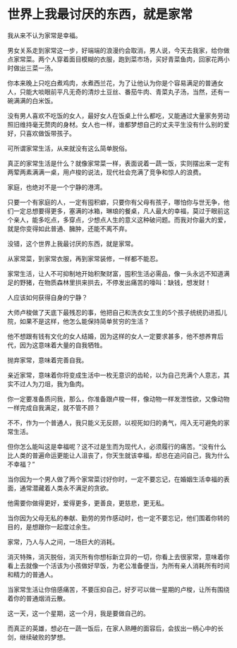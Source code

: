 # 世界上我最讨厌的东西，就是家常

我从来不认为家常是幸福。 

男女关系走到家常这一步，好端端的浪漫约会取消，男人说，今天去我家，给你做点家常菜。两个人穿着面目模糊的衣服，跑到菜市场，买好青菜鱼肉，回家花两小时做出三菜一汤。 

你本来晚上只吃白煮鸡肉，水煮西兰花，为了让他认为你是个容易满足的普通女人，只能大啖眼前平凡无奇的清炒土豆丝、番茄牛肉、青菜丸子汤，当然，还有一碗满满的白米饭。 

没有男人喜欢不吃饭的女人，最好女人在饭桌上什么都吃，又能通过大量家务劳动照旧维持毫无赘肉的身材。女人也一样，谁都梦想自己的丈夫平生没有什么别的爱好，只喜欢做饭带孩子。 

可所谓家常生活，从来就没有这么简单脱俗。 

真正的家常生活是什么？就像家常菜一样，表面说着一蔬一饭，实则摆出来一定有两荤两素满满一桌，用卢梭的说法，现代社会充满了竞争和惊人的浪费。 

家庭，也绝对不是一个宁静的港湾。 

只要一个有家庭的人，一定有囤积癖，只要你有父母有孩子，哪怕你与世无争，他们一定总想要得更多，塞满的冰箱，琳琅的餐桌，凡人最大的幸福，莫过于眼前这个亲人，能多吃点，多穿点，少想点人生的意义这种破问题。而我对你最大的爱，就是你变得如此普通、臃肿，还能不离不弃。 

没错，这个世界上我最讨厌的东西，就是家常。 

从家常菜，到家常衣服，再到家常装修，一样都不能忍。 

家常生活，让人不可抑制地开始积聚财富，囤积生活必需品，像一头永远不知道满足的野猪，在物质森林里拱来拱去，不停发出痛苦的嚎叫：缺钱，想发财！ 

人应该如何获得自身的宁静？ 

大师卢梭做了天底下最残忍的事，他把自己和洗衣女工生的5个孩子统统扔进孤儿院，如果不是这样，他怎么能保持简单贫穷的生活？ 

他不想跟有钱有文化的女人结婚，因为这样的女人一定要求甚多，他不想养育后代，因为这意味着大量的自我牺牲。 

抛弃家常，意味着完善自我。 

亲近家常，意味着你将变成生活中一枚无意识的齿轮，以为自己充满个人意志，其实不过人为刀俎，我为鱼肉。 

你一定要准备质问我，那么，你准备跟卢梭一样，像动物一样发泄性欲，又像动物一样完成自我满足，就不管不顾？ 

不不，作为一个普通人，我只能义无反顾，以视死如归的勇气，闯入无可避免的家常生活。 

但你怎么能叫这是幸福呢？这不过是生而为现代人，必须履行的痛苦。“没有什么比人类的普遍命运更能让人沮丧了，你天生就该幸福，却总在追问自己，我为什么不幸福？” 

当你因为一个男人做了两个家常菜讨好你时，一定不要忘记，在婚姻生活幸福的表面，通常潜藏着人类永不满足的贪欲。 

他需要你做得更好，爱得更多，更善良，更慈悲，更无私。 

当你因为父母无私的奉献、勤劳的劳作感动时，也一定不要忘记，他们围着你转的目的，是想跟你一起度过余生。 

家常，乃人与人之间，一场巨大的消耗。 

消灭特殊，消灭脱俗，消灭所有你想标新立异的一切，你看上去很家常，意味着你看上去就像一个活该为小孩做好早饭，为老公准备便当，为所有亲人消耗所有时间和精力的普通人。 

当家常生活让你倍感痛苦，不要压抑自己，好歹可以做一星期的卢梭，让所有围绕着你的普通烟消云散。 

这一天，这一个星期，这一个月，我是要做自己的。 

而真正的英雄，想必在一蔬一饭后，在家人熟睡的面容后，会拔出一柄心中的长剑，继续破败的梦想。